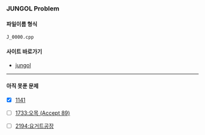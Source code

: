 <h3> JUNGOL Problem </h3>

#### 파일이름 형식
  `
  J_0000.cpp
  `  

#### 사이트 바로가기
  - [jungol](http://jungol.co.kr/)
   
*******

#### 아직 못푼 문제
  - [X] [1141](http://jungol.co.kr/bbs/board.php?bo_table=pbank&wr_id=421&sca=3020)
  - [ ] [1733:오목 (Accept 89)](http://jungol.co.kr/bbs/board.php?bo_table=pbank&wr_id=1006&sca=2060)
  - [ ] [2194:요거트공장](http://jungol.co.kr/bbs/board.php?bo_table=pbank&wr_id=1454&sca=99&sfl=wr_hit&stx=2194)
  
